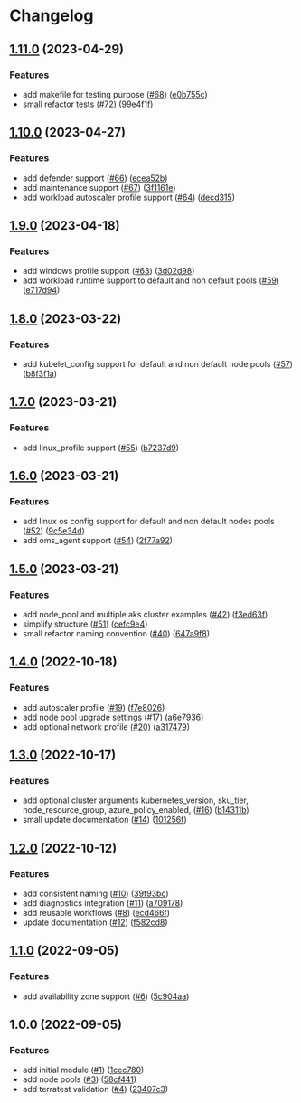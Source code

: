 # Changelog

## [1.11.0](https://github.com/aztfmods/module-azurerm-aks/compare/v1.10.0...v1.11.0) (2023-04-29)


### Features

* add makefile for testing purpose ([#68](https://github.com/aztfmods/module-azurerm-aks/issues/68)) ([e0b755c](https://github.com/aztfmods/module-azurerm-aks/commit/e0b755c73618fa854eb64db85993ad44dbd759a3))
* small refactor tests ([#72](https://github.com/aztfmods/module-azurerm-aks/issues/72)) ([99e4f1f](https://github.com/aztfmods/module-azurerm-aks/commit/99e4f1f15c27fce5b6e3cdffe6b7708b460b4f98))

## [1.10.0](https://github.com/aztfmods/module-azurerm-aks/compare/v1.9.0...v1.10.0) (2023-04-27)


### Features

* add defender support ([#66](https://github.com/aztfmods/module-azurerm-aks/issues/66)) ([ecea52b](https://github.com/aztfmods/module-azurerm-aks/commit/ecea52b36b2c8104a2d838c34708415d08aebe81))
* add maintenance support ([#67](https://github.com/aztfmods/module-azurerm-aks/issues/67)) ([3f1161e](https://github.com/aztfmods/module-azurerm-aks/commit/3f1161ef6412532b8856742724fe97fa68dcf6de))
* add workload autoscaler profile support ([#64](https://github.com/aztfmods/module-azurerm-aks/issues/64)) ([decd315](https://github.com/aztfmods/module-azurerm-aks/commit/decd315505bcd212a7d9c52e1de040699e5b878c))

## [1.9.0](https://github.com/aztfmods/module-azurerm-aks/compare/v1.8.0...v1.9.0) (2023-04-18)


### Features

* add windows profile support ([#63](https://github.com/aztfmods/module-azurerm-aks/issues/63)) ([3d02d98](https://github.com/aztfmods/module-azurerm-aks/commit/3d02d987ec2121a04ed60ed999e73b5e6a14a001))
* add workload runtime support to default and non default pools ([#59](https://github.com/aztfmods/module-azurerm-aks/issues/59)) ([e717d94](https://github.com/aztfmods/module-azurerm-aks/commit/e717d944d3f9c0e69738d6175c0a187c8aa2498b))

## [1.8.0](https://github.com/aztfmods/module-azurerm-aks/compare/v1.7.0...v1.8.0) (2023-03-22)


### Features

* add kubelet_config support for default and non default node pools ([#57](https://github.com/aztfmods/module-azurerm-aks/issues/57)) ([b8f3f1a](https://github.com/aztfmods/module-azurerm-aks/commit/b8f3f1aef1f1b5f50382b5a9f2244d349dd0ee1d))

## [1.7.0](https://github.com/aztfmods/module-azurerm-aks/compare/v1.6.0...v1.7.0) (2023-03-21)


### Features

* add linux_profile support ([#55](https://github.com/aztfmods/module-azurerm-aks/issues/55)) ([b7237d9](https://github.com/aztfmods/module-azurerm-aks/commit/b7237d90242196117c501a84afaea01963932808))

## [1.6.0](https://github.com/aztfmods/module-azurerm-aks/compare/v1.5.0...v1.6.0) (2023-03-21)


### Features

* add linux os config support for default and non default nodes pools ([#52](https://github.com/aztfmods/module-azurerm-aks/issues/52)) ([9c5e34d](https://github.com/aztfmods/module-azurerm-aks/commit/9c5e34d0c9d84e4c2b541bdcf95c5b98d23c45ac))
* add oms_agent support ([#54](https://github.com/aztfmods/module-azurerm-aks/issues/54)) ([2f77a92](https://github.com/aztfmods/module-azurerm-aks/commit/2f77a92a8234b2c1d2329e96ae81c39ca8639519))

## [1.5.0](https://github.com/aztfmods/module-azurerm-aks/compare/v1.4.0...v1.5.0) (2023-03-21)


### Features

* add node_pool and multiple aks cluster examples ([#42](https://github.com/aztfmods/module-azurerm-aks/issues/42)) ([f3ed63f](https://github.com/aztfmods/module-azurerm-aks/commit/f3ed63f135640556d7b9c534b3fcd489b75a77b4))
* simplify structure ([#51](https://github.com/aztfmods/module-azurerm-aks/issues/51)) ([cefc9e4](https://github.com/aztfmods/module-azurerm-aks/commit/cefc9e44386f9ec6521de725f6433c0c64bcd162))
* small refactor naming convention ([#40](https://github.com/aztfmods/module-azurerm-aks/issues/40)) ([647a9f8](https://github.com/aztfmods/module-azurerm-aks/commit/647a9f8910c91aa458303f7bd6fe00d2f937f281))

## [1.4.0](https://github.com/aztfmods/module-azurerm-aks/compare/v1.3.0...v1.4.0) (2022-10-18)


### Features

* add autoscaler profile ([#19](https://github.com/aztfmods/module-azurerm-aks/issues/19)) ([f7e8026](https://github.com/aztfmods/module-azurerm-aks/commit/f7e802636bc19f932d1fb13b134e818a10469b94))
* add node pool upgrade settings ([#17](https://github.com/aztfmods/module-azurerm-aks/issues/17)) ([a6e7936](https://github.com/aztfmods/module-azurerm-aks/commit/a6e7936f8f616249fa366193b83a332024732cfb))
* add optional network profile ([#20](https://github.com/aztfmods/module-azurerm-aks/issues/20)) ([a317479](https://github.com/aztfmods/module-azurerm-aks/commit/a3174792238f1f8075b9d071500d439ec5520bdb))

## [1.3.0](https://github.com/aztfmods/module-azurerm-aks/compare/v1.2.0...v1.3.0) (2022-10-17)


### Features

* add optional cluster arguments kubernetes_version, sku_tier, node_resource_group, azure_policy_enabled, ([#16](https://github.com/aztfmods/module-azurerm-aks/issues/16)) ([b14311b](https://github.com/aztfmods/module-azurerm-aks/commit/b14311b001791113a32a3b0f1b034a92048d6e3d))
* small update documentation ([#14](https://github.com/aztfmods/module-azurerm-aks/issues/14)) ([101256f](https://github.com/aztfmods/module-azurerm-aks/commit/101256f0be22f953314216474e251e63ebaa07f9))

## [1.2.0](https://github.com/aztfmods/module-azurerm-aks/compare/v1.1.0...v1.2.0) (2022-10-12)


### Features

* add consistent naming ([#10](https://github.com/aztfmods/module-azurerm-aks/issues/10)) ([39f93bc](https://github.com/aztfmods/module-azurerm-aks/commit/39f93bcc31efa2c01bd9d759fcaa8e1e2f24f6a9))
* add diagnostics integration ([#11](https://github.com/aztfmods/module-azurerm-aks/issues/11)) ([a709178](https://github.com/aztfmods/module-azurerm-aks/commit/a7091784b492194381778688761e28d9e878e82b))
* add reusable workflows ([#8](https://github.com/aztfmods/module-azurerm-aks/issues/8)) ([ecd466f](https://github.com/aztfmods/module-azurerm-aks/commit/ecd466f40f98939c9d977760df0720ab8e89730c))
* update documentation ([#12](https://github.com/aztfmods/module-azurerm-aks/issues/12)) ([f582cd8](https://github.com/aztfmods/module-azurerm-aks/commit/f582cd8981e8251cb092cbef12bd5a53c73da277))

## [1.1.0](https://github.com/dkooll/terraform-azurerm-aks/compare/v1.0.0...v1.1.0) (2022-09-05)


### Features

* add availability zone support ([#6](https://github.com/dkooll/terraform-azurerm-aks/issues/6)) ([5c904aa](https://github.com/dkooll/terraform-azurerm-aks/commit/5c904aa6f43e747c6153a10b436164ab906a0367))

## 1.0.0 (2022-09-05)


### Features

* add initial module ([#1](https://github.com/dkooll/terraform-azurerm-aks/issues/1)) ([1cec780](https://github.com/dkooll/terraform-azurerm-aks/commit/1cec7809f0e74bbc320349fb23326477723e4ea7))
* add node pools ([#3](https://github.com/dkooll/terraform-azurerm-aks/issues/3)) ([58cf441](https://github.com/dkooll/terraform-azurerm-aks/commit/58cf441738c47ee8aaaf16a5a5e1bc8ffe49fd3a))
* add terratest validation ([#4](https://github.com/dkooll/terraform-azurerm-aks/issues/4)) ([23407c3](https://github.com/dkooll/terraform-azurerm-aks/commit/23407c3a894957833827d0140a47595a7991442a))
